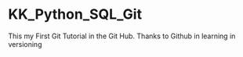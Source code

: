 # KK_Python_SQL_Git
This my First Git Tutorial in the Git Hub.
Thanks to Github in learning in versioning 
